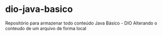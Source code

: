# dio-java-basico
Repositório para armazenar todo conteúdo Java Básico - DIO
Alterando o conteudo de um arquivo de forma local
